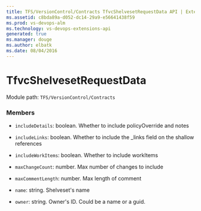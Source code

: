 ```yaml
---
title: TFS/VersionControl/Contracts TfvcShelvesetRequestData API | Extensions for Visual Studio Team Services
ms.assetid: c8bda89a-d052-dc14-29a9-e56641438f59
ms.prod: vs-devops-alm
ms.technology: vs-devops-extensions-api
generated: true
ms.manager: douge
ms.author: elbatk
ms.date: 08/04/2016
---
```


# TfvcShelvesetRequestData

Module path: `TFS/VersionControl/Contracts`


### Members

* `includeDetails`: boolean. Whether to include policyOverride and notes

* `includeLinks`: boolean. Whether to include the _links field on the shallow references

* `includeWorkItems`: boolean. Whether to include workItems

* `maxChangeCount`: number. Max number of changes to include

* `maxCommentLength`: number. Max length of comment

* `name`: string. Shelveset&#x27;s name

* `owner`: string. Owner&#x27;s ID. Could be a name or a guid.

